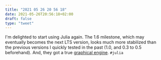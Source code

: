 ```yaml
---
title: "2021 05 26 20 56 18"
date: 2021-05-26T20:56:18+02:00
draft: false
type: "tweet"
---
```

I'm delighted to start using Julia again. The 1.6 milestone, which may eventually becomes the next LTS version, looks much more stabilized than the previous versions I quickly tested in the past (1.0, and 0.3 to 0.5 beforehand). And, they got a true [graphical engine](https://docs.juliaplots.org/latest/). `#julia`
